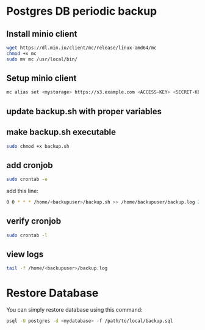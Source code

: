 # Postgres DB periodic backup

## Install minio client
```bash
wget https://dl.min.io/client/mc/release/linux-amd64/mc
chmod +x mc
sudo mv mc /usr/local/bin/
```

## Setup minio client
```bash
mc alias set <mystorage> https://s3.example.com <ACCESS-KEY> <SECRET-KEY>
```

## update backup.sh with proper variables

## make backup.sh executable
```bash
sudo chmod +x backup.sh
```

## add cronjob
```bash
sudo crontab -e
```

add this line:
```bash
0 0 * * * /home/<backupuser>/backup.sh >> /home/backupuser/backup.log 2>&1
```

## verify cronjob
```bash
sudo crontab -l
```

## view logs
```bash
tail -f /home/<backupuser>/backup.log
```


# Restore Database

You can simply restore database using this command:
```bash
psql -U postgres -d <mydatabase> -f /path/to/local/backup.sql
```

